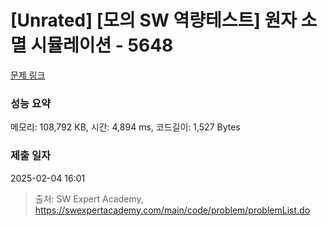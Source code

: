 # [Unrated] [모의 SW 역량테스트] 원자 소멸 시뮬레이션 - 5648 

[문제 링크](https://swexpertacademy.com/main/code/problem/problemDetail.do?contestProbId=AWXRFInKex8DFAUo) 

### 성능 요약

메모리: 108,792 KB, 시간: 4,894 ms, 코드길이: 1,527 Bytes

### 제출 일자

2025-02-04 16:01



> 출처: SW Expert Academy, https://swexpertacademy.com/main/code/problem/problemList.do